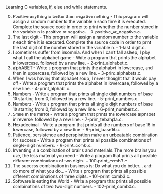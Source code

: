 Learning C variables, if, else and while statements.

0. Positive anything is better than negative nothing - This program will assign a random number to the variable n each time it is executed. Complete the source code in order to print whether the number stored in the variable n is positive or negative. - 0-positive_or_negative.c.
1. The last digit - This program will assign a random number to the variable n each time it is executed. Complete the source code in order to print the last digit of the number stored in the variable n. - 1-last_digit.c.
2. I sometimes suffer from insomnia. And when I can't fall asleep, I play what I call the alphabet game - Write a program that prints the alphabet in lowercase, followed by a new line. - 2-print_alphabet.c.
3. alphABET - Write a program that prints the alphabet in lowercase, and then in uppercase, followed by a new line. - 3-print_alphabets.c.
4. When I was having that alphabet soup, I never thought that it would pay off - Write a program that prints the alphabet in lowercase, followed by a new line. - 4-print_alphabt.c.
5. Numbers - Write a program that prints all single digit numbers of base 10 starting from 0, followed by a new line. - 5-print_numbers.c.
6. Numberz - Write a program that prints all single digit numbers of base 10 starting from 0, followed by a new line. - 6-print_numberz.c.
7. Smile in the mirror - Write a program that prints the lowercase alphabet in reverse, followed by a new line. - 7-print_tebahpla.c.
8. Hexadecimal - Write a program that prints all the numbers of base 16 in lowercase, followed by a new line. - 8-print_base16.c.
9. Patience, persistence and perspiration make an unbeatable combination for success - Write a program that prints all possible combinations of single-digit numbers. - 9-print_comb.c.
10. Inventing is a combination of brains and materials. The more brains you use, the less material you need - Write a program that prints all possible different combinations of two digits. - 100-print_comb3.c.
11. The success combination in business is: Do what you do better... and: do more of what you do... - Write a program that prints all possible different combinations of three digits. - 101-print_comb3.c.
12. Software is eating the World - Write a program that prints all possible combinations of two two-digit numbers. - 102-print_comb3.c.
